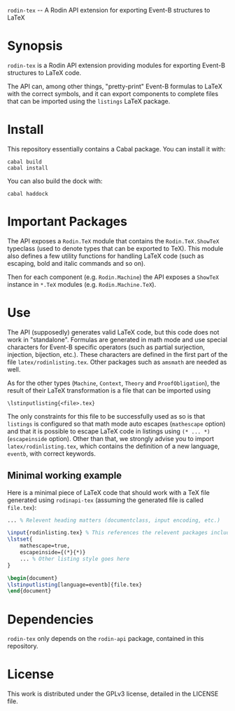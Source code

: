 `rodin-tex` -- A Rodin API extension for exporting Event-B structures to LaTeX

# Synopsis

`rodin-tex` is a Rodin API extension providing modules for exporting Event-B structures to LaTeX code.

The API can, among other things, "pretty-print" Event-B formulas to LaTeX with the correct symbols, and it can export components to complete files that can be imported using the `listings` LaTeX package.

# Install

This repository essentially contains a Cabal package. You can install it with:

    cabal build
    cabal install

You can also build the dock with:
    
    cabal haddock

# Important Packages

The API exposes a `Rodin.TeX` module that contains the `Rodin.TeX.ShowTeX` typeclass (used to denote types that can be exported to TeX). This module also defines a few utility functions for handling LaTeX code (such as escaping, bold and italic commands and so on).

Then for each component (e.g. `Rodin.Machine`) the API exposes a `ShowTeX` instance in `*.TeX` modules (e.g. `Rodin.Machine.TeX`).

# Use

The API (supposedly) generates valid LaTeX code, but this code does not work in "standalone". Formulas are generated in math mode and use special characters for Event-B specific operators (such as partial surjection, injection, bijection, etc.). These characters are defined in the first part of the file `latex/rodinlisting.tex`. Other packages such as `amsmath` are needed as well.

As for the other types (`Machine`, `Context`, `Theory` and `ProofObligation`), the result of their LaTeX transformation is a file that can be imported using
    
    \lstinputlisting{<file>.tex}

The only constraints for this file to be successfully used as so is that `listings` is configured so that math mode auto escapes (`mathescape` option) and that it is possible to escape LaTeX code in listings using `(* ... *)` (`escapeinside` option). Other than that, we strongly advise you to import `latex/rodinlisting.tex`, which contains the definition of a new language, `eventb`, with correct keywords.

## Minimal working example

Here is a minimal piece of LaTeX code that should work with a TeX file generated using `rodinapi-tex` (assuming the generated file is called `file.tex`):

```latex
... % Relevent heading matters (documentclass, input encoding, etc.)

\input{rodinlisting.tex} % This references the relevent packages including listing
\lstset{
    mathescape=true,
    escapeinside={(*}{*)}
    ... % Other listing style goes here
}

\begin{document}
\lstinputlisting[language=eventb]{file.tex}
\end{document}

```

# Dependencies

`rodin-tex` only depends on the `rodin-api` package, contained in this repository.

# License

This work is distributed under the GPLv3 license, detailed in the LICENSE file.



